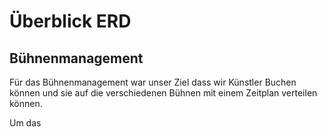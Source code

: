 # Überblick ERD

## Bühnenmanagement

Für das Bühnenmanagement war unser Ziel dass wir Künstler Buchen können und sie auf die verschiedenen Bühnen mit einem Zeitplan verteilen können.

Um das